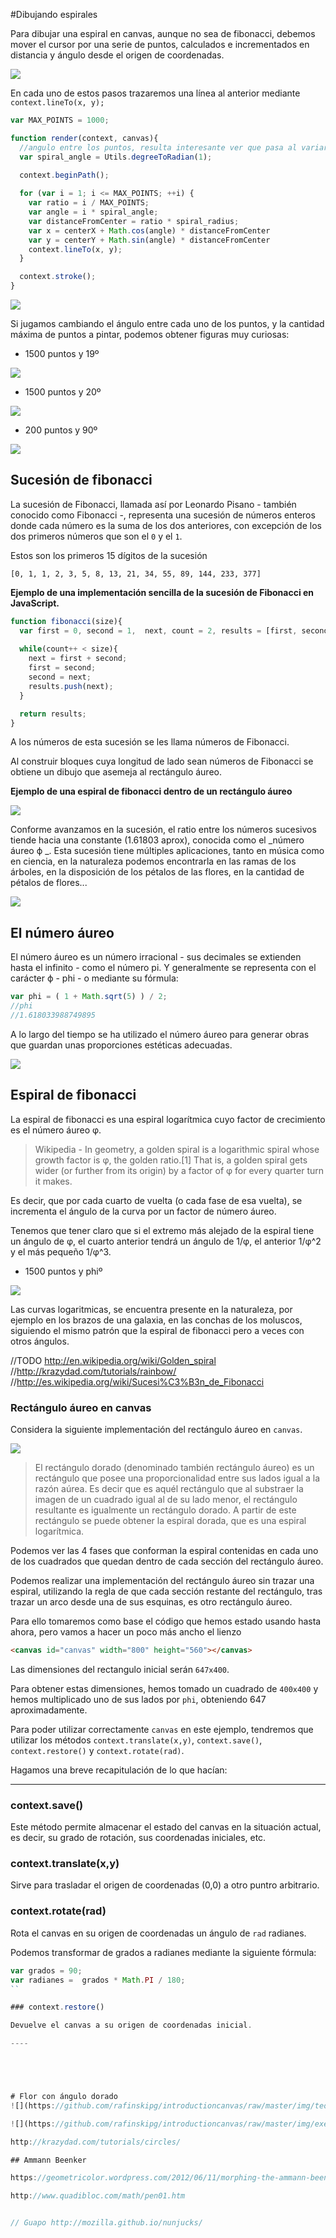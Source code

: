 #Dibujando espirales


Para dibujar una espiral en canvas, aunque no sea de fibonacci, debemos mover el cursor por una serie de puntos, calculados e incrementados en distancia y ángulo desde el origen de coordenadas.

![](https://github.com/rafinskipg/introductioncanvas/raw/master/img/teory/chapter_patterns/spiral.png)

En cada uno de estos pasos trazaremos una línea al anterior mediante `context.lineTo(x, y);`

```javascript
var MAX_POINTS = 1000;

function render(context, canvas){
  //angulo entre los puntos, resulta interesante ver que pasa al variarlo...
  var spiral_angle = Utils.degreeToRadian(1);
  
  context.beginPath();

  for (var i = 1; i <= MAX_POINTS; ++i) {
    var ratio = i / MAX_POINTS;
    var angle = i * spiral_angle;
    var distanceFromCenter = ratio * spiral_radius;
    var x = centerX + Math.cos(angle) * distanceFromCenter
    var y = centerY + Math.sin(angle) * distanceFromCenter
    context.lineTo(x, y);
  }

  context.stroke();
}

```

![](https://github.com/rafinskipg/introductioncanvas/raw/master/img/teory/chapter_patterns/spiral_1degree.png)

Si jugamos cambiando el ángulo entre cada uno de los puntos, y la cantidad máxima de puntos a pintar, podemos obtener figuras muy curiosas:

- 1500 puntos y 19º

![](https://github.com/rafinskipg/introductioncanvas/raw/master/img/teory/chapter_patterns/spiral_19degrees.png)

- 1500 puntos y 20º

![](https://github.com/rafinskipg/introductioncanvas/raw/master/img/teory/chapter_patterns/spiral_20degrees.png)

- 200 puntos y 90º

![](https://github.com/rafinskipg/introductioncanvas/raw/master/img/teory/chapter_patterns/spiral_90degrees.png)

## Sucesión de fibonacci

La sucesión de Fibonacci, llamada así por Leonardo Pisano - también conocido como Fibonacci -, representa una sucesión de números enteros donde cada número es la suma de los dos anteriores, con excepción de los dos primeros números que son el `0` y el `1`.

Estos son los primeros 15 dígitos de la sucesión

`[0, 1, 1, 2, 3, 5, 8, 13, 21, 34, 55, 89, 144, 233, 377]`

__Ejemplo de una implementación sencilla de la sucesión de Fibonacci en JavaScript.__

```javascript
function fibonacci(size){
  var first = 0, second = 1,  next, count = 2, results = [first, second];
  
  while(count++ < size){
    next = first + second;
    first = second;
    second = next;
    results.push(next);
  }

  return results;
}
```

A los números de esta sucesión se les llama números de Fibonacci.

Al construir bloques cuya longitud de lado sean números de Fibonacci se obtiene un dibujo que asemeja al rectángulo áureo.

__Ejemplo de una espiral de fibonacci dentro de un rectángulo áureo__

![](https://github.com/rafinskipg/introductioncanvas/raw/master/img/teory/chapter_patterns/fibonacci.jpg)

Conforme avanzamos en la sucesión, el ratio entre los números sucesivos tiende hacia una constante (1.61803 aprox), conocida como el _número áureo ϕ _. 
Esta sucesión tiene múltiples aplicaciones, tanto en música como en ciencia, en la naturaleza podemos encontrarla en las ramas de los árboles, en la disposición de los pétalos de las flores, en la cantidad de pétalos de flores...

![](https://github.com/rafinskipg/introductioncanvas/raw/master/img/teory/chapter_patterns/fibonacci2.jpg)


## El número áureo

El número áureo es un número irracional - sus decimales se extienden hasta el infinito - como el número pi. Y generalmente se representa con el carácter ϕ   - phi - o mediante su fórmula:

```javascript
var phi = ( 1 + Math.sqrt(5) ) / 2;
//phi
//1.618033988749895
```

A lo largo del tiempo se ha utilizado el número áureo para generar obras que guardan unas proporciones estéticas adecuadas.

![](https://github.com/rafinskipg/introductioncanvas/raw/master/img/teory/chapter_patterns/giocconda.jpg)

## Espiral de fibonacci

La espiral de fibonacci es una espiral logarítmica cuyo factor de crecimiento es el número áureo φ. 

>Wikipedia - In geometry, a golden spiral is a logarithmic spiral whose growth factor is φ, the golden ratio.[1] That is, a golden spiral gets wider (or further from its origin) by a factor of φ for every quarter turn it makes.

Es decir, que por cada cuarto de vuelta (o cada fase de esa vuelta), se incrementa el ángulo de la curva por un factor de número áureo.

Tenemos que tener claro que si el extremo más alejado de la espiral tiene un ángulo de φ, el cuarto anterior tendrá un ángulo de 1/φ, el anterior 1/φ^2 y el más pequeño 1/φ^3.


- 1500 puntos y phiº

![](https://github.com/rafinskipg/introductioncanvas/raw/master/img/teory/chapter_patterns/spiral_phidegrees.png)

Las curvas logaritmicas, se encuentra presente en la naturaleza, por ejemplo en los brazos de una galaxia, en las conchas de los moluscos, siguiendo el mismo patrón que la espiral de fibonacci pero a veces con otros ángulos.

//TODO http://en.wikipedia.org/wiki/Golden_spiral
//http://krazydad.com/tutorials/rainbow/
//http://es.wikipedia.org/wiki/Sucesi%C3%B3n_de_Fibonacci


### Rectángulo áureo en canvas

Considera la siguiente implementación del rectángulo áureo en `canvas`.

![](https://github.com/rafinskipg/introductioncanvas/raw/master/img/exercises/golden_rectangle_generated.png)

> El rectángulo dorado (denominado también rectángulo áureo) es un rectángulo que posee una proporcionalidad entre sus lados igual a la razón aúrea. Es decir que es aquél rectángulo que al substraer la imagen de un cuadrado igual al de su lado menor, el rectángulo resultante es igualmente un rectángulo dorado. A partir de este rectángulo se puede obtener la espiral dorada, que es una espiral logarítmica.

Podemos ver las 4 fases que conforman la espiral contenidas en cada uno de los cuadrados que quedan dentro de cada sección del rectángulo áureo.

Podemos realizar una implementación del rectángulo áureo sin trazar una espiral, utilizando la regla de que cada sección restante del rectángulo, tras trazar un arco desde una de sus esquinas, es otro rectángulo áureo.

Para ello tomaremos como base el código que hemos estado usando hasta ahora, pero vamos a hacer un poco más ancho el lienzo

```html
<canvas id="canvas" width="800" height="560"></canvas>
```

Las dimensiones del rectangulo inicial serán `647x400`.

Para obtener estas dimensiones, hemos tomado un cuadrado de `400x400` y hemos multiplicado uno de sus lados por `phi`, obteniendo 647 aproximadamente.

Para poder utilizar correctamente `canvas` en este ejemplo, tendremos que utilizar los métodos `context.translate(x,y)`, `context.save()`, `context.restore()` y `context.rotate(rad)`.

Hagamos una breve recapitulación de lo que hacían:

----
### context.save()

Este método permite almacenar el estado del canvas en la situación actual, es decir, su grado de rotación, sus coordenadas iniciales, etc.

### context.translate(x,y)

Sirve para trasladar el origen de coordenadas (0,0) a otro puntro arbitrario.

### context.rotate(rad)

Rota el canvas en su origen de coordenadas un ángulo de `rad` radianes.

Podemos transformar de grados a radianes mediante la siguiente fórmula:

```javascript
var grados = 90;
var radianes =  grados * Math.PI / 180;
``

### context.restore()

Devuelve el canvas a su origen de coordenadas inicial.

----





# Flor con ángulo dorado
![](https://github.com/rafinskipg/introductioncanvas/raw/master/img/teory/chapter_patterns/giocconda.jpg)

![](https://github.com/rafinskipg/introductioncanvas/raw/master/img/exercises/flower.gif)

http://krazydad.com/tutorials/circles/

## Ammann Beenker 

https://geometricolor.wordpress.com/2012/06/11/morphing-the-ammann-beenker-tiling/

http://www.quadibloc.com/math/pen01.htm


// Guapo http://mozilla.github.io/nunjucks/